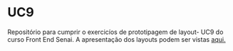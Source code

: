 # UC9
Repositório para cumprir o exercicíos de prototipagem de layout- UC9 do curso Front End Senai.
A apresentação dos layouts podem ser vistas [aqui.](https://bit.ly/3EWTH8W)

